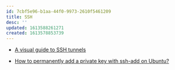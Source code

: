 ```yaml
---
id: 7cbf5e96-b1aa-44f0-9973-2610f5461209
title: SSH
desc: ''
updated: 1613588261271
created: 1613578853739
---
```


- [A visual guide to SSH tunnels](https://robotmoon.com/ssh-tunnels/)
 
- [How to permanently add a private key with ssh-add on Ubuntu?](https://stackoverflow.com/q/3466626)

